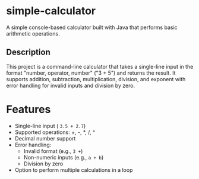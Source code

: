 # simple-calculator
 A simple console-based calculator built with Java that performs basic arithmetic operations.
## Description
 This project is a command-line calculator that takes a single-line input in the format "number, operator, number" ("3 + 5") and returns the result. 
 It supports addition, subtraction, multiplication, division, and exponent with error handling for invalid inputs and division by zero.
# Features
- Single-line input ( `3.5 + 2.7`)
- Supported operations: +, -, *, /, ^
- Decimal number support
- Error handling:
  * Invalid format (e.g., `3 +`)
  * Non-numeric inputs (e.g., `a + b`)
  * Division by zero
- Option to perform multiple calculations in a loop
